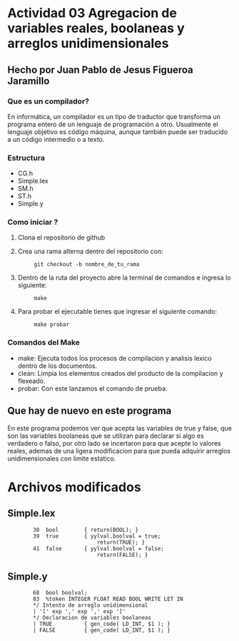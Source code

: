 # Actividad 03 Agregacion de variables reales, boolaneas y arreglos unidimensionales

## Hecho por Juan Pablo de Jesus Figueroa Jaramillo

### Que es un compilador?

En informática, un compilador es un tipo de traductor que transforma un programa entero de un lenguaje de programación a otro.​ Usualmente el lenguaje objetivo es código máquina, aunque también puede ser traducido a un código intermedio o a texto.

### Estructura

- CG.h
- Simple.lex
- SM.h
- ST.h
- Simple.y

### Como iniciar ?

1. Clona el repositorio de github
2. Crea una rama alterna dentro del repositorio con: 

            git checkout -b nombre_de_tu_rama

3. Dentro de la ruta del proyecto abre la terminal de comandos e ingresa lo siguiente:

            make

4. Para probar el ejecutable tienes que ingresar el siguiente comando:

            make probar

### Comandos del Make

- make: Ejecuta todos los procesos de compilacion y analisis lexico dentro de los documentos.
- clean: Limpia los elementos creados del producto de la compilacion y flexeado.
- probar: Con este lanzamos el comando de prueba.

## Que hay de nuevo en este programa

En este programa podemos ver que acepta las variables de true y false, que son las variables boolaneas que se utilizan para declarar si algo es verdadero o falso, por otro lado se incertaron para que acepte lo valores reales, ademas de una ligera modificacion para que pueda adquirir arreglos unidimensionales con limite estatico.

# Archivos modificados

## Simple.lex

            38  bool		{ return(BOOL); }
            39  true	    { yylval.boolval = true;
		                        return(TRUE); }
            41  false	    { yylval.boolval = false;
		                        return(FALSE); }
## Simple.y

            68  bool boolval;  
            83  %token INTEGER FLOAT READ BOOL WRITE LET IN
            */ Intento de arreglo unidimensional
            | '[' exp ',' exp ',' exp ']'
            */ Declaracion de variables boolaneas
	        | TRUE			{ gen_code( LD_INT, $1 ); }
	        | FALSE 		{ gen_code( LD_INT, $1 ); }
